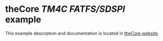 # theCore _TM4C FATFS/SDSPI_ example

This example description and documentation is located in [theCore website](https://forgge.github.io/theCore/examples/ti-tm4c123g-sdcard-fatfs-sdspi.html)

